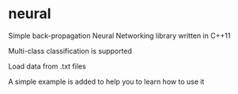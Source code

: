 # neural
Simple back-propagation Neural Networking library written in C++11

Multi-class classification is supported

Load data from .txt files

A simple example is added to help you to learn how to use it
